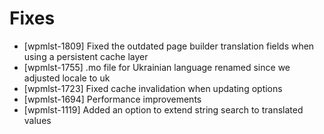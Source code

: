 # Fixes
* [wpmlst-1809] Fixed the outdated page builder translation fields when using a persistent cache layer
* [wpmlst-1755] .mo file for Ukrainian language renamed since we adjusted locale to uk
* [wpmlst-1723] Fixed cache invalidation when updating options
* [wpmlst-1694] Performance improvements
* [wpmlst-1119] Added an option to extend string search to translated values